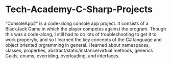 # Tech-Academy-C-Sharp-Projects

"ConsoleApp2" is a code-along console app project. It consists of a BlackJack Game in which the player competes against the program. Though this was a code-along, I still had to do lots of troubleshooting to get it to work properyly, and so I learned the key concepts of the C# language and object oriented prgramming in general. 
I learned about namespaces, classes, properties, abstract/static/instance/virtual methods, generics Guids, enums, overriding, overloading, and interfaces.
